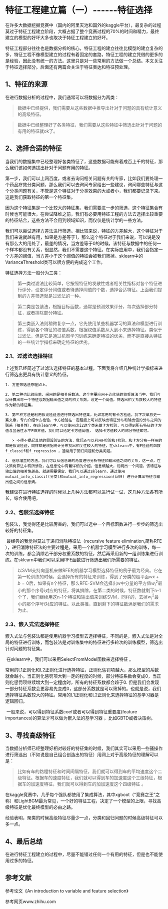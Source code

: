# 特征工程建立篇（一）------特征选择

​        在许多大数据挖掘竞赛中（国内的阿里天池和国外的kaggle平台），最复杂的过程莫过于特征工程建立阶段，大概占据了整个竞赛过程的70%的时间和精力，最终建立的模型的好坏大多也取决于特征工程建立的好坏。

​        特征工程部分往往也是数据分析的核心，特征工程的建立往往比模型的建立复杂的多，特征工程不像模型建立的过程有着固定的套路，特征工程的建立凭借的更多的是经验，因此没有统一的方法。这里只是对一些常用的方法做一个总结。本文关注于特征选择部分。后面还有两篇会关注于特征表达和特征预处理。 

## 1、特征的来源

在进行数据分析的过程中，我们通常可以将数据分为两类：

> 数据中已经提供，我们需要从这些数据中推导出针对于问题的具有统计意义的高级特征。

> 数据中已经整理好了各类特征，我们需要从这些特征中筛选出针对于问题的有用的特征就ok了。

## 2、选择合适的特征

​	当我们的数据集中已经整理好各类特征了，这些数据可能有着成百上千的特征，那么我们该如何选拔出针对于问题有用的特征。

​	第一步，我们可以上网百度，或者去询问相关问题有关的专家，比如我们要处理一个药品疗效分类问题，那么我们可以去询问专家给出一些建议，询问哪些特征与这个分类问题有关，不管是这个特征对于分类效果的大或者小，我们都要记录下来。这是我们获取特征的第一个特征集。

​	因为这个特征集是一个比较大的特征集，我们需要进一步的筛选，这个特征集合有时候也可能很大，在尝试降维之前，我们有必要用特征工程的方法去选择出较重要的特征结合，这些方法不会用到领域知识，而仅仅是统计学的一些方法。 

​	我们可以尝试选择方差法进行筛选。相比较来说，特征的方差越大，这个特征对于我们来说就越有用，如果是方差等于1，那么这个特征对于我们来说，可以说是没有那么大的用处了，最差的情况，当方差等于0的时候，该特征与数据中的任何一个样本都没有关系，很显然，我们不需要这个特征。在实际应用中，我们会指定一个方差的阈值，当方差小于这个阈值的特征会被我们筛掉。sklearn中的VarianceThreshold类可以很方便的完成这个工作。 

特征选择方法一般分为三类：

> 第一类过滤法比较简单，它按照特征的发散性或者相关性指标对各个特征进行评分，设定评分阈值或者待选择阈值的个数，选择合适特征。上面我们提到的方差筛选就是过滤法的一种。

> 第二类是包装法，根据目标函数，通常是预测效果评分，每次选择部分特征，或者排除部分特征。

> 第三类嵌入法则稍微复杂一点，它先使用某些机器学习的算法和模型进行训练，得到各个特征的权值系数，根据权值系数从大到小来选择特征。类似于过滤法，但是它是通过机器学习训练来确定特征的优劣，而不是直接从特征的一些统计学指标来确定特征的优劣。

### 2.1、过滤法选择特征

​	上述我已经简述了过滤法选择特征的基本过程，下面我将介绍几种统计学指标来进行筛选出更具有统计意义的特征。

    1. 方差筛选法原理如上。

    2. 第二种也比较简单，采用的是相关系数法，这个主要应用于连续值的监督算法当中，我们可以计算出每一个特征与数据输出值之间的相关系数，设定一个阈值，筛选出相关系数较大的特征作为新的特征集。

    3. 第三种方法是利用假设检验法进行筛选出特征集，比如常用的有卡方检验，我下次单独更一篇文章，专门介绍卡方检验，卡方检验在一定程度上可以反映出特征分布和输出值的分布之间的联系（相关性），在sklearn中，可以使用chi2这个类来做卡方检验，可以得到所有特征的卡方值与显著性水平P临界值，我们可以给定卡方值阈值， 选择卡方值较大的部分特征即可。 

       > 不得不提起其他的假设验证的方法，我们还可以利用F检验和T检验，和卡方分布一样用的都是假设检验，同样都是根据统计分布找出相关性较大的特征，在sklearn中，有F检验的函数f_classif和f_regression ，通常用于回归问题和分类问题。

   	4. 信息增益的方法，我们可以从信息熵的角度进行分析特征和输出值之间的关系，这一点，在决策树算法中有所涉及，在信息论中有着详细的介绍，信息熵越大，说明出一个问题，该特征与输出值的相关性越高，就越需要保留，我们可以通过sklearn，通过使用mutual_info_classif(分类)和mutual_info_regression(回归) 进行计算出特征与输出值之间的信息熵。

我建议在进行特征选择的时候以上几种方法都可以进行试一试，这几种方法各有所长，综合使用吧。

### 2.2、包装法选择特征

​	包装法，我觉得还是比较厉害的，我们可以选中一个目标函数进行一步步的筛选出较好的特征集。

​	最经典的我觉得莫过于递归消除特征法（recursive feature elimination,简称RFE ），递归消除特征法的主要过程是，采用一个机器学习模型进行多次的训练，每一次的训练，都会消除若干部分权重系数的特征，然后再采用新的一组训练集进行训练。在sklearn中我们可以采用RFE函数进行筛选出我们所需要的特征。

> ​	以SVM支持向量机来做RFE的机器学习模型选择特征的例子最为经典。它在第一轮训练的时候，会选择所有的特征来训练，得到了分类的超平面$w \dot x+b=0$后，如果有n个特征，那么RFE-SVM会选择出$w$中分量的平方值$w_i^2$最小的那个序号i对应的特征，将其排除，在第二类的时候，特征数就剩下n-1个了，我们继续用这n-1个特征和输出值来训练SVM，同样的，去掉$w_i^2$最小的那个序号i对应的特征。以此类推，直到剩下的特征数满足我们的需求为止。 

### 2.3、嵌入式法选择特征

​	嵌入式法与包装法都是使用机器学习模型去选择特征，不同的是，嵌入式法是对全局的特征进行训练，而包装法是对训练集中的特征进行多轮次的训练模型，筛选出针对问题的特征集。

​	在sklearn中，我们可以采用SelectFromModel函数来选择特征 。

​	常用的L1正则化和L2正则化进行选择特征，正则化惩罚项越大，那么模型的系数就会越小。当正则化惩罚项大到一定的程度的时候，部分特征系数会变成0，当正则化惩罚项继续增大到一定程度时，所有的特征系数都会趋于0. 但是我们会发现一部分特征系数会更容易先变成0，这部分系数就是可以筛掉的。也就是说，我们选择特征系数较大的特征。常用的L1正则化和L2正则化来选择特征的基学习器是逻辑回归。 

​	一般来说，可以得到特征系数coef或者可以得到特征重要度(feature importances)的算法才可以做为嵌入法的基学习器 ，比如GBTD或者决策树。

## 3、寻找高级特征

​	当数据分析师已经整理好相对较好的特征集的时候，我们其实可以采用一些骚操作进行筛选出（不如说是自己组合创造出的特征）用网上对于高级特征的理解可以是：

> ​	比如有车的路程特征和时间间隔特征，我们就可以得到车的平均速度这个二级特征。根据车的速度特征，我们就可以得到车的加速度这个三级特征，根据车的加速度特征，我们就可以得到车的加加速度这个四级特征 。

​	在kaggle竞赛中，几乎每个强队都使用了集成算法，其中xgboot（“竞赛之王”之称）和LightBGM最为常见，一个好的特征工程，决定了一个模型的上限，寻找高级特征是优化最终模型的必由之路。

​	经验表明，聚类的时候高级特征尽量少一点，分类和回归问题的时候高级特征可以多一点。 

## 4、最后总结

​	在进行特征工程建立的过程中，尽量不能错过任何一个有用的特征，但是也不能使用过多的特征。

## 参考文献

参考论文《An introduction to variable and feature selection》

参考网页www.zhihu.com































​	

​	



